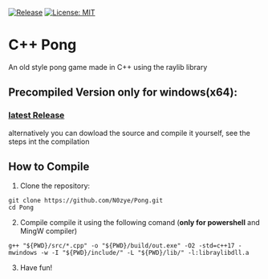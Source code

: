 [![Release](https://img.shields.io/github/v/release/N0zye/Pong)](https://github.com/N0zye/Pong/releases/latest)
[![License: MIT](https://img.shields.io/badge/License-MIT-yellow.svg)](LICENSE.txt)

# C++ Pong

An old style pong game made in C++ using the raylib library

## Precompiled Version only for windows(x64): 
### [latest Release](https://github.com/N0zye/Pong/releases/latest)
alternatively you can dowload the source and compile it yourself, see the steps int the compilation

## How to Compile

1. Clone the repository:
```pws
git clone https://github.com/N0zye/Pong.git
cd Pong
```
2. Compile
compile it using the following comand (<b>only for powershell</b> and MingW compiler) <br>
```pws
g++ "${PWD}/src/*.cpp" -o "${PWD}/build/out.exe" -O2 -std=c++17 -mwindows -w -I "${PWD}/include/" -L "${PWD}/lib/" -l:libraylibdll.a
```
3. Have fun!
